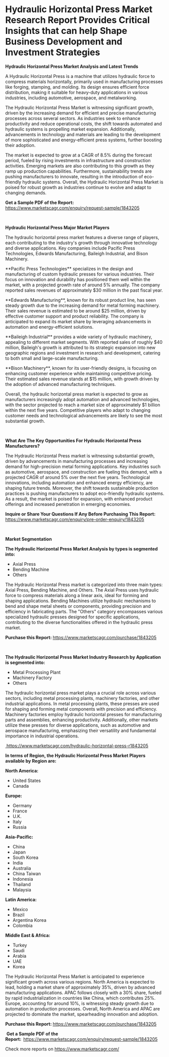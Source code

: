 <p><h1>Hydraulic Horizontal Press Market Research Report Provides Critical Insights that can help Shape Business Development and Investment Strategies</h1></p><p><strong>Hydraulic Horizontal Press Market Analysis and Latest Trends</strong></p>
<p><p>A Hydraulic Horizontal Press is a machine that utilizes hydraulic force to compress materials horizontally, primarily used in manufacturing processes like forging, stamping, and molding. Its design ensures efficient force distribution, making it suitable for heavy-duty applications in various industries, including automotive, aerospace, and metalworking.</p><p>The Hydraulic Horizontal Press Market is witnessing significant growth, driven by the increasing demand for efficient and precise manufacturing processes across several sectors. As industries seek to enhance productivity and reduce operational costs, the shift towards automated and hydraulic systems is propelling market expansion. Additionally, advancements in technology and materials are leading to the development of more sophisticated and energy-efficient press systems, further boosting their adoption.</p><p>The market is expected to grow at a CAGR of 8.5% during the forecast period, fueled by rising investments in infrastructure and construction activities. Emerging markets are also contributing to this growth as they ramp up production capabilities. Furthermore, sustainability trends are pushing manufacturers to innovate, resulting in the introduction of eco-friendly hydraulic systems. Overall, the Hydraulic Horizontal Press Market is poised for robust growth as industries continue to evolve and adapt to changing demands.</p></p>
<p><strong>Get a Sample PDF of the Report:&nbsp;</strong> <a href="https://www.marketscagr.com/enquiry/request-sample/1843205?utm_campaign=3533&utm_medium=2&utm_source=Github&utm_content=ia&utm_term=11042025&utm_id=hydraulic-horizontal-press">https://www.marketscagr.com/enquiry/request-sample/1843205</a></p>
<p>&nbsp;</p>
<p><strong>Hydraulic Horizontal Press Major Market Players</strong></p>
<p><p>The hydraulic horizontal press market features a diverse range of players, each contributing to the industry's growth through innovative technology and diverse applications. Key companies include Pacific Press Technologies, Edwards Manufacturing, Baileigh Industrial, and Bison Machinery.</p><p>**Pacific Press Technologies** specializes in the design and manufacturing of custom hydraulic presses for various industries. Their focus on innovation and durability has positioned them well within the market, with a projected growth rate of around 5% annually. The company reported sales revenues of approximately $30 million in the past fiscal year.</p><p>**Edwards Manufacturing**, known for its robust product line, has seen steady growth due to the increasing demand for metal forming machinery. Their sales revenue is estimated to be around $25 million, driven by effective customer support and product reliability. The company is anticipated to expand its market share by leveraging advancements in automation and energy-efficient solutions.</p><p>**Baileigh Industrial** provides a wide variety of hydraulic machinery, appealing to different market segments. With reported sales of roughly $40 million, Baileigh's growth is attributed to its strategic expansion into new geographic regions and investment in research and development, catering to both small and large-scale manufacturing.</p><p>**Bison Machinery**, known for its user-friendly designs, is focusing on enhancing customer experience while maintaining competitive pricing. Their estimated sales revenue stands at $15 million, with growth driven by the adoption of advanced manufacturing techniques.</p><p>Overall, the hydraulic horizontal press market is expected to grow as manufacturers increasingly adopt automation and advanced technologies, with the sector projected to reach a market size of approximately $1 billion within the next five years. Competitive players who adapt to changing customer needs and technological advancements are likely to see the most substantial growth.</p></p>
<p>&nbsp;</p>
<p><strong>What Are The Key Opportunities For Hydraulic Horizontal Press Manufacturers?</strong></p>
<p><p>The Hydraulic Horizontal Press market is witnessing substantial growth, driven by advancements in manufacturing processes and increasing demand for high-precision metal forming applications. Key industries such as automotive, aerospace, and construction are fueling this demand, with a projected CAGR of around 5% over the next five years. Technological innovations, including automation and enhanced energy efficiency, are shaping future trends. Moreover, the shift towards sustainable production practices is pushing manufacturers to adopt eco-friendly hydraulic systems. As a result, the market is poised for expansion, with enhanced product offerings and increased penetration in emerging economies.</p></p>
<p><strong>Inquire or Share Your Questions If Any Before Purchasing This Report:</strong> <a href="https://www.marketscagr.com/enquiry/pre-order-enquiry/1843205?utm_campaign=3533&utm_medium=2&utm_source=Github&utm_content=ia&utm_term=11042025&utm_id=hydraulic-horizontal-press">https://www.marketscagr.com/enquiry/pre-order-enquiry/1843205</a></p>
<p>&nbsp;</p>
<p><strong>Market Segmentation</strong></p>
<p><strong>The Hydraulic Horizontal Press Market Analysis by types is segmented into:</strong></p>
<p><ul><li>Axial Press</li><li>Bending Machine</li><li>Others</li></ul></p>
<p><p>The Hydraulic Horizontal Press market is categorized into three main types: Axial Press, Bending Machine, and Others. The Axial Press uses hydraulic force to compress materials along a linear axis, ideal for forming and shaping applications. Bending Machines utilize hydraulic mechanisms to bend and shape metal sheets or components, providing precision and efficiency in fabricating parts. The "Others" category encompasses various specialized hydraulic presses designed for specific applications, contributing to the diverse functionalities offered in the hydraulic press market.</p></p>
<p><strong>Purchase this Report:&nbsp;</strong><a href="https://www.marketscagr.com/purchase/1843205?utm_campaign=3533&utm_medium=2&utm_source=Github&utm_content=ia&utm_term=11042025&utm_id=hydraulic-horizontal-press">https://www.marketscagr.com/purchase/1843205</a></p>
<p>&nbsp;</p>
<p><strong>The Hydraulic Horizontal Press Market Industry Research by Application is segmented into:</strong></p>
<p><ul><li>Metal Processing Plant</li><li>Machinery Factory</li><li>Others</li></ul></p>
<p><p>The hydraulic horizontal press market plays a crucial role across various sectors, including metal processing plants, machinery factories, and other industrial applications. In metal processing plants, these presses are used for shaping and forming metal components with precision and efficiency. Machinery factories employ hydraulic horizontal presses for manufacturing parts and assemblies, enhancing productivity. Additionally, other markets utilize these presses for diverse applications, such as automotive and aerospace manufacturing, emphasizing their versatility and fundamental importance in industrial operations.</p></p>
<p><a href="https://www.marketscagr.com/hydraulic-horizontal-press-r1843205?utm_campaign=3533&utm_medium=2&utm_source=Github&utm_content=ia&utm_term=11042025&utm_id=hydraulic-horizontal-press">&nbsp;https://www.marketscagr.com/hydraulic-horizontal-press-r1843205</a></p>
<p><strong>In terms of Region, the Hydraulic Horizontal Press Market Players available by Region are:</strong></p>
<p>
    <p> <strong> North America: </strong>
        <ul>
            <li>United States</li>
            <li>Canada</li>
        </ul>
        </p> 
    <p> <strong> Europe: </strong>
        <ul>
            <li>Germany</li>
            <li>France</li>
            <li>U.K.</li>
            <li>Italy</li>
            <li>Russia</li>
        </ul>
        </p> 
    <p> <strong> Asia-Pacific: </strong>
        <ul>
            <li>China</li>
            <li>Japan</li>
            <li>South Korea</li>
            <li>India</li>
            <li>Australia</li>
            <li>China Taiwan</li>
            <li>Indonesia</li>
            <li>Thailand</li>
            <li>Malaysia</li>
        </ul>
        </p> 
    <p> <strong> Latin America: </strong>
        <ul>
            <li>Mexico</li>
            <li>Brazil</li>
            <li>Argentina Korea</li>
            <li>Colombia</li>
        </ul>
        </p> 
    <p> <strong> Middle East & Africa: </strong>
        <ul>
            <li>Turkey</li>
            <li>Saudi</li>
            <li>Arabia</li>
            <li>UAE</li>
            <li>Korea</li>
        </ul>
    </p>
    </p>
<p><p>The Hydraulic Horizontal Press Market is anticipated to experience significant growth across various regions. North America is expected to lead, holding a market share of approximately 35%, driven by advanced manufacturing applications. APAC follows closely with a 30% share, fueled by rapid industrialization in countries like China, which contributes 25%. Europe, accounting for around 10%, is witnessing steady growth due to automation in production processes. Overall, North America and APAC are projected to dominate the market, spearheading innovation and adoption.</p></p>
<p><strong>Purchase this Report: </strong><a href="https://www.marketscagr.com/purchase/1843205?utm_campaign=3533&utm_medium=2&utm_source=Github&utm_content=ia&utm_term=11042025&utm_id=hydraulic-horizontal-press">https://www.marketscagr.com/purchase/1843205</a></p>
<p>&nbsp;<strong>Get a Sample PDF of the Report:&nbsp;&nbsp;</strong><a href="https://www.marketscagr.com/enquiry/request-sample/1843205?utm_campaign=3533&utm_medium=2&utm_source=Github&utm_content=ia&utm_term=11042025&utm_id=hydraulic-horizontal-press">https://www.marketscagr.com/enquiry/request-sample/1843205</a></p>
<p><strong></strong></p>
<p>Check more reports on <a href="https://www.marketscagr.com/?utm_campaign=3533&utm_medium=2&utm_source=Github&utm_content=ia&utm_term=11042025&utm_id=hydraulic-horizontal-press">https://www.marketscagr.com/</a></p>